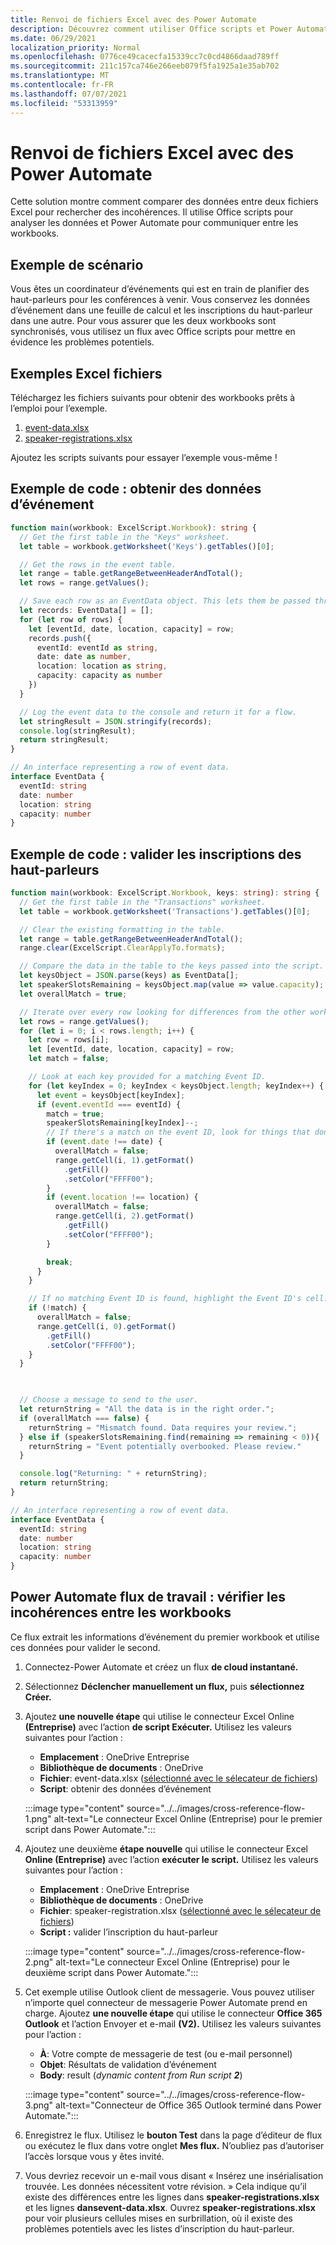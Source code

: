 ```yaml
---
title: Renvoi de fichiers Excel avec des Power Automate
description: Découvrez comment utiliser Office scripts et Power Automate pour faire référence à un fichier Excel format.
ms.date: 06/29/2021
localization_priority: Normal
ms.openlocfilehash: 0776ce49cacecfa15339cc7c0cd4866daad789ff
ms.sourcegitcommit: 211c157ca746e266eeb079f5fa1925a1e35ab702
ms.translationtype: MT
ms.contentlocale: fr-FR
ms.lasthandoff: 07/07/2021
ms.locfileid: "53313959"
---
```

# <a name="cross-reference-excel-files-with-power-automate"></a>Renvoi de fichiers Excel avec des Power Automate

Cette solution montre comment comparer des données entre deux fichiers Excel pour rechercher des incohérences. Il utilise Office scripts pour analyser les données et Power Automate pour communiquer entre les workbooks.

## <a name="example-scenario"></a>Exemple de scénario

Vous êtes un coordinateur d’événements qui est en train de planifier des haut-parleurs pour les conférences à venir. Vous conservez les données d’événement dans une feuille de calcul et les inscriptions du haut-parleur dans une autre. Pour vous assurer que les deux workbooks sont synchronisés, vous utilisez un flux avec Office scripts pour mettre en évidence les problèmes potentiels.

## <a name="sample-excel-files"></a>Exemples Excel fichiers

Téléchargez les fichiers suivants pour obtenir des workbooks prêts à l’emploi pour l’exemple.

1. <a href="event-data.xlsx">event-data.xlsx</a>
1. <a href="speaker-registrations.xlsx">speaker-registrations.xlsx</a>

Ajoutez les scripts suivants pour essayer l’exemple vous-même !

## <a name="sample-code-get-event-data"></a>Exemple de code : obtenir des données d’événement

```TypeScript
function main(workbook: ExcelScript.Workbook): string {
  // Get the first table in the "Keys" worksheet.
  let table = workbook.getWorksheet('Keys').getTables()[0];

  // Get the rows in the event table.
  let range = table.getRangeBetweenHeaderAndTotal();
  let rows = range.getValues();

  // Save each row as an EventData object. This lets them be passed through Power Automate.
  let records: EventData[] = [];
  for (let row of rows) {
    let [eventId, date, location, capacity] = row;
    records.push({
      eventId: eventId as string,
      date: date as number,
      location: location as string,
      capacity: capacity as number
    })
  }

  // Log the event data to the console and return it for a flow.
  let stringResult = JSON.stringify(records);
  console.log(stringResult);
  return stringResult;
}

// An interface representing a row of event data.
interface EventData {
  eventId: string
  date: number
  location: string
  capacity: number
}
```

## <a name="sample-code-validate-speaker-registrations"></a>Exemple de code : valider les inscriptions des haut-parleurs

```TypeScript
function main(workbook: ExcelScript.Workbook, keys: string): string {
  // Get the first table in the "Transactions" worksheet.
  let table = workbook.getWorksheet('Transactions').getTables()[0];

  // Clear the existing formatting in the table.
  let range = table.getRangeBetweenHeaderAndTotal();
  range.clear(ExcelScript.ClearApplyTo.formats);

  // Compare the data in the table to the keys passed into the script.
  let keysObject = JSON.parse(keys) as EventData[];
  let speakerSlotsRemaining = keysObject.map(value => value.capacity);
  let overallMatch = true;

  // Iterate over every row looking for differences from the other worksheet.
  let rows = range.getValues();
  for (let i = 0; i < rows.length; i++) {
    let row = rows[i];
    let [eventId, date, location, capacity] = row;
    let match = false;

    // Look at each key provided for a matching Event ID.
    for (let keyIndex = 0; keyIndex < keysObject.length; keyIndex++) {
      let event = keysObject[keyIndex];
      if (event.eventId === eventId) {
        match = true;
        speakerSlotsRemaining[keyIndex]--;
        // If there's a match on the event ID, look for things that don't match and highlight them.
        if (event.date !== date) {
          overallMatch = false;
          range.getCell(i, 1).getFormat()
            .getFill()
            .setColor("FFFF00");
        }
        if (event.location !== location) {
          overallMatch = false;
          range.getCell(i, 2).getFormat()
            .getFill()
            .setColor("FFFF00");
        }

        break;
      }
    }

    // If no matching Event ID is found, highlight the Event ID's cell.
    if (!match) {
      overallMatch = false;
      range.getCell(i, 0).getFormat()
        .getFill()
        .setColor("FFFF00");
    }
  }

  

  // Choose a message to send to the user.
  let returnString = "All the data is in the right order.";
  if (overallMatch === false) {
    returnString = "Mismatch found. Data requires your review.";
  } else if (speakerSlotsRemaining.find(remaining => remaining < 0)){
    returnString = "Event potentially overbooked. Please review."
  }

  console.log("Returning: " + returnString);
  return returnString;
}

// An interface representing a row of event data.
interface EventData {
  eventId: string
  date: number
  location: string
  capacity: number
}
```

## <a name="power-automate-flow-check-for-inconsistencies-across-the-workbooks"></a>Power Automate flux de travail : vérifier les incohérences entre les workbooks

Ce flux extrait les informations d’événement du premier workbook et utilise ces données pour valider le second.

1. Connectez-Power Automate et créez un flux **de cloud instantané.** [](https://flow.microsoft.com)
1. Sélectionnez **Déclencher manuellement un flux,** puis **sélectionnez Créer.**
1. Ajoutez **une nouvelle étape** qui utilise le connecteur Excel Online **(Entreprise)** avec l’action **de script Exécuter.** Utilisez les valeurs suivantes pour l’action :
    * **Emplacement** : OneDrive Entreprise
    * **Bibliothèque de documents** : OneDrive
    * **Fichier**: event-data.xlsx ([sélectionné avec le sélecateur de fichiers](../../testing/power-automate-troubleshooting.md#select-workbooks-with-the-file-browser-control))
    * **Script**: obtenir des données d’événement

    :::image type="content" source="../../images/cross-reference-flow-1.png" alt-text="Le connecteur Excel Online (Entreprise) pour le premier script dans Power Automate.":::

1. Ajoutez une deuxième **étape nouvelle** qui utilise le connecteur Excel **Online (Entreprise)** avec l’action **exécuter le script.** Utilisez les valeurs suivantes pour l’action :
    * **Emplacement** : OneDrive Entreprise
    * **Bibliothèque de documents** : OneDrive
    * **Fichier**: speaker-registration.xlsx ([sélectionné avec le sélecateur de fichiers](../../testing/power-automate-troubleshooting.md#select-workbooks-with-the-file-browser-control))
    * **Script :** valider l’inscription du haut-parleur

    :::image type="content" source="../../images/cross-reference-flow-2.png" alt-text="Le connecteur Excel Online (Entreprise) pour le deuxième script dans Power Automate.":::
1. Cet exemple utilise Outlook client de messagerie. Vous pouvez utiliser n’importe quel connecteur de messagerie Power Automate prend en charge. Ajoutez **une nouvelle étape** qui utilise le connecteur **Office 365 Outlook** et l’action Envoyer et e-mail **(V2).** Utilisez les valeurs suivantes pour l’action :
    * **À**: Votre compte de messagerie de test (ou e-mail personnel)
    * **Objet**: Résultats de validation d’événement
    * **Body**: result (_dynamic content from Run script **2**_)

    :::image type="content" source="../../images/cross-reference-flow-3.png" alt-text="Connecteur de Office 365 Outlook terminé dans Power Automate.":::
1. Enregistrez le flux. Utilisez le **bouton Test** dans la page d’éditeur de flux ou exécutez le flux dans votre onglet **Mes flux.** N’oubliez pas d’autoriser l’accès lorsque vous y êtes invité.
1. Vous devriez recevoir un e-mail vous disant « Insérez une insérialisation trouvée. Les données nécessitent votre révision. » Cela indique qu’il existe des différences entre les lignes dans **speaker-registrations.xlsx** et les lignes **dansevent-data.xlsx**. Ouvrez **speaker-registrations.xlsx** pour voir plusieurs cellules mises en surbrillation, où il existe des problèmes potentiels avec les listes d’inscription du haut-parleur.
